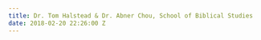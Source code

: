```yaml
---
title: Dr. Tom Halstead & Dr. Abner Chou, School of Biblical Studies
date: 2018-02-20 22:26:00 Z
---
```


